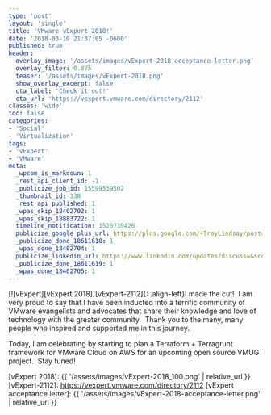 ```yaml
---
type: 'post'
layout: 'single'
title: 'VMware vExpert 2018!'
date: '2018-03-10 21:37:05 -0600'
published: true
header:
  overlay_image: '/assets/images/vExpert-2018-acceptance-letter.png'
  overlay_filter: 0.875
  teaser: '/assets/images/vExpert-2018.png'
  show_overlay_excerpt: false
  cta_label: 'Check it out!'
  cta_url: 'https://vexpert.vmware.com/directory/2112'
classes: 'wide'
toc: false
categories:
- 'Social'
- 'Virtualization'
tags:
- 'vExpert'
- 'VMware'
meta:
  _wpcom_is_markdown: 1
  _rest_api_client_id: -1
  _publicize_job_id: 15599539502
  _thumbnail_id: 338
  _rest_api_published: 1
  _wpas_skip_18402702: 1
  _wpas_skip_18883722: 1
  timeline_notification: 1520739426
  publicize_google_plus_url: https://plus.google.com/+TroyLindsay/posts/Z3Zye8bCwfS
  _publicize_done_18611618: 1
  _wpas_done_18402704: 1
  publicize_linkedin_url: https://www.linkedin.com/updates?discuss=&scope=19360941&stype=M&topic=6378443471342104576&type=U&a=pTba
  _publicize_done_18611619: 1
  _wpas_done_18402705: 1
---
```

[![vExpert][vExpert 2018]][vExpert-2112]{: .align-left}I made the cut!  I am very proud to say that I have been inducted into a terrific community of VMware evangelists and advocates that share their knowledge and love of technology with the greater community.  Thank you to the many, many people who inspired and supported me in this journey.

Today, I am celebrating by starting to plan a Terraform + Terragrunt framework for VMware Cloud on AWS for an upcoming open source VMUG project.  Stay tuned!

[vExpert 2018]: {{ '/assets/images/vExpert-2018_100.png' | relative_url }}
[vExpert-2112]: https://vexpert.vmware.com/directory/2112
[vExpert acceptance letter]: {{ '/assets/images/vExpert-2018-acceptance-letter.png' | relative_url }}
